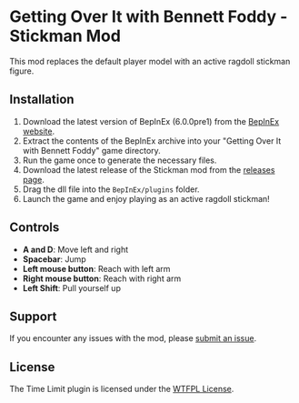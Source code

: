 # Getting Over It with Bennett Foddy - Stickman Mod

This mod replaces the default player model with an active ragdoll stickman figure.

## Installation

1. Download the latest version of BepInEx (6.0.0pre1) from the [BepInEx website](https://github.com/BepInEx/BepInEx/releases).
2. Extract the contents of the BepInEx archive into your "Getting Over It with Bennett Foddy" game directory.
3. Run the game once to generate the necessary files.
4. Download the latest release of the Stickman mod from the [releases page](https://github.com/MrBoogyBam/GOI-Stickman/releases).
5. Drag the dll file into the `BepInEx/plugins` folder.
6. Launch the game and enjoy playing as an active ragdoll stickman!

## Controls

- **A and D**: Move left and right
- **Spacebar**: Jump
- **Left mouse button**: Reach with left arm
- **Right mouse button**: Reach with right arm
- **Left Shift**: Pull yourself up

## Support
If you encounter any issues with the mod, please [submit an issue](https://github.com/MrBoogyBam/GOI-Stickman/issues/new).

## License
The Time Limit plugin is licensed under the [WTFPL License](https://github.com/MrBoogyBam/GOI-Stickman/blob/main/LICENSE).
